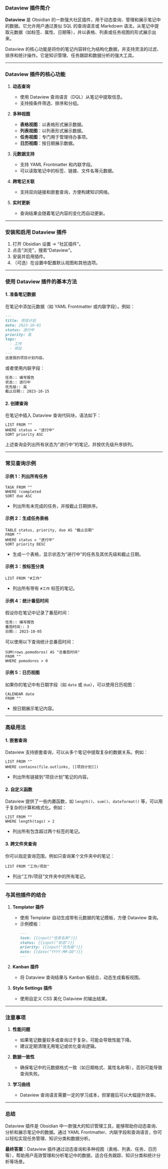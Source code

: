 ### **Dataview 插件简介**

**Dataview** 是 Obsidian 的一款强大社区插件，用于动态查询、管理和展示笔记中的数据。它允许用户通过类似 SQL 的查询语言或 Markdown 语法，从笔记中提取元数据（如标签、属性、日期等），并以表格、列表或任务视图的形式展示出来。

Dataview 的核心功能是将你的笔记内容转化为结构化数据，并支持灵活的过滤、排序和统计操作。它是知识管理、任务跟踪和数据分析的强大工具。

---

### **Dataview 插件的核心功能**

1. **动态查询**
   - 使用 Dataview 查询语言（DQL）从笔记中提取信息。
   - 支持按条件筛选、排序和分组。

2. **多种视图**
   - **表格视图**：以表格形式展示数据。
   - **列表视图**：以列表形式展示数据。
   - **任务视图**：专门用于管理待办事项。
   - **日历视图**：按日期展示数据。

3. **元数据支持**
   - 支持 YAML Frontmatter 和内联字段。
   - 可以读取笔记中的标签、链接、文件名等元数据。

4. **跨笔记关联**
   - 支持双向链接和嵌套查询，方便构建知识网络。

5. **实时更新**
   - 查询结果会随着笔记内容的变化而自动更新。

---

### **安装和启用 Dataview 插件**

1. 打开 Obsidian 设置 -> “社区插件”。
2. 点击“浏览”，搜索“Dataview”。
3. 安装并启用插件。
4. （可选）在设置中配置默认视图和其他选项。

---

### **使用 Dataview 插件的基本方法**

#### **1. 准备笔记数据**
在笔记中添加元数据（如 YAML Frontmatter 或内联字段）。例如：
```markdown
---
title: 项目计划
date: 2023-10-01
status: 进行中
priority: 高
tags:
  - 工作
  - 项目
---
这是我的项目计划内容。
```

或者使用内联字段：
```markdown
任务:: 编写报告  
状态:: 进行中  
优先级:: 高  
截止日期:: 2023-10-15
```

#### **2. 创建查询**
在笔记中插入 Dataview 查询代码块，语法如下：

```dataview
LIST FROM ""
WHERE status = "进行中"
SORT priority ASC
```

上述查询会列出所有状态为“进行中”的笔记，并按优先级升序排列。

---

### **常见查询示例**

#### **示例 1：列出所有任务**
```dataview
TASK FROM ""
WHERE !completed
SORT due ASC
```
- 列出所有未完成的任务，并按截止日期排序。

#### **示例 2：生成任务表格**
```dataview
TABLE status, priority, due AS "截止日期"
FROM ""
WHERE status = "进行中"
SORT priority DESC
```
- 生成一个表格，显示状态为“进行中”的任务及其优先级和截止日期。

#### **示例 3：按标签分类**
```dataview
LIST FROM "#工作"
```
- 列出所有带有 `#工作` 标签的笔记。

#### **示例 4：统计番茄时间**
假设你在笔记中记录了番茄时间：
```markdown
任务:: 编写报告  
番茄时间:: 3  
日期:: 2023-10-05
```
可以使用以下查询统计总番茄时间：
```dataview
SUM(rows.pomodoros) AS "总番茄时间"
FROM ""
WHERE pomodoros > 0
```

#### **示例 5：日历视图**
如果你的笔记中有日期字段（如 `date` 或 `due`），可以使用日历视图：
```dataview
CALENDAR date
FROM ""
```
- 按日期展示笔记内容。

---

### **高级用法**

#### **1. 嵌套查询**
Dataview 支持嵌套查询，可以从多个笔记中提取复杂的数据关系。例如：
```dataview
LIST FROM ""
WHERE contains(file.outlinks, [[项目计划]])
```
- 列出所有链接到“项目计划”笔记的内容。

#### **2. 自定义函数**
Dataview 提供了一些内置函数，如 `length()`、`sum()`、`dateformat()` 等，可以用于复杂的计算和格式化。例如：
```dataview
LIST FROM ""
WHERE length(tags) > 2
```
- 列出所有包含超过两个标签的笔记。

#### **3. 跨文件夹查询**
你可以指定查询范围，例如只查询某个文件夹中的笔记：
```dataview
LIST FROM "工作/项目"
```
- 列出“工作/项目”文件夹中的所有笔记。

---

### **与其他插件的结合**

1. **Templater 插件**
   - 使用 Templater 自动生成带有元数据的笔记模板，方便 Dataview 查询。
   - 示例模板：
     ```markdown
     ---
     task: {{input("任务名称")}}
     status: {{input("状态")}}
     priority: {{input("优先级")}}
     date: {{date("YYYY-MM-DD")}}
     ---
     ```

2. **Kanban 插件**
   - 将 Dataview 查询结果与 Kanban 板结合，动态生成看板视图。

3. **Style Settings 插件**
   - 使用自定义 CSS 美化 Dataview 的输出结果。

---

### **注意事项**

1. **性能问题**
   - 如果笔记数量较多或查询过于复杂，可能会导致性能下降。
   - 建议定期清理无用笔记或优化查询逻辑。

2. **数据一致性**
   - 确保笔记中的元数据格式一致（如日期格式、属性名称等），否则可能导致查询失败。

3. **学习曲线**
   - Dataview 查询语言需要一定的学习成本，但掌握后可以大幅提升效率。

---

### **总结**

Dataview 插件是 Obsidian 中一款强大的知识管理工具，能够帮助你动态查询、分析和展示笔记中的数据。通过 YAML Frontmatter、内联字段和查询语言，你可以轻松实现任务管理、知识分类和数据分析。

**最终答案**：Dataview 插件通过动态查询和多种视图（表格、列表、任务、日历等），帮助用户高效管理和分析笔记中的数据，适合任务跟踪、知识分类和统计分析等场景。